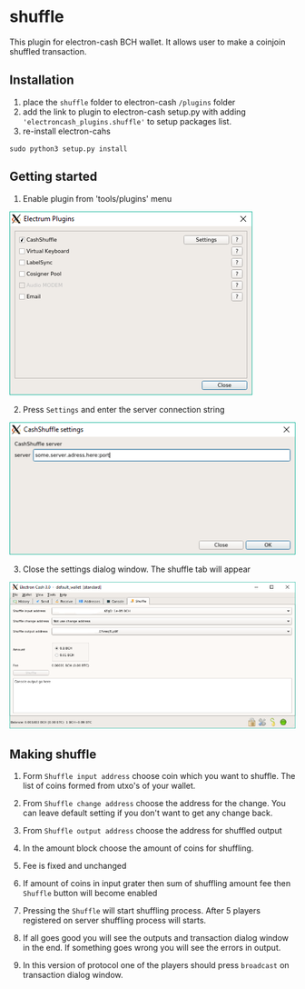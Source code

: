 # shuffle

This plugin for electron-cash BCH wallet. It allows user to make a coinjoin shuffled transaction.

## Installation
1. place the `shuffle` folder to electron-cash `/plugins` folder
2. add the link to plugin to electron-cash setup.py with adding `'electroncash_plugins.shuffle'` to setup packages list.
3. re-install electron-cahs

```
sudo python3 setup.py install
```
## Getting started

1. Enable plugin from 'tools/plugins' menu

![Settings](/images/settings.png)

2. Press `Settings` and enter the server connection string

![Server settings](/images/server_settings.png)

3. Close the settings dialog window. The shuffle tab will appear

![Server settings](/images/shuffle_tab.png)

## Making shuffle

1. Form `Shuffle input address` choose coin which you want to shuffle. The list of coins formed from utxo's of your wallet.

2. From `Shuffle change address` choose the address for the change. You can leave default setting if you don't want to get any change back.

3. From `Shuffle output address` choose the address for shuffled output

4. In the amount block choose the amount of coins for shuffling.

5. Fee is fixed and unchanged  

6. If amount of coins in input grater then sum of shuffling amount fee then `Shuffle` button will become enabled

7. Pressing the `Shuffle` will start shuffling process. After 5 players registered on server shuffling process will starts.

8. If all goes good you will see the outputs and transaction dialog window in the end. If something goes wrong you will see the errors in output.

9. In this version of protocol one of the players should press `broadcast` on transaction dialog window.    
